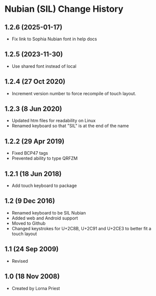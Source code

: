Nubian (SIL) Change History
=======================

1.2.6 (2025-01-17)
------------------
* Fix link to Sophia Nubian font in help docs

1.2.5 (2023-11-30)
----------------
* Use shared font instead of local

1.2.4 (27 Oct 2020)
-------------------
* Increment version number to force recompile of touch layout.

1.2.3 (8 Jun 2020)
-------------------
* Updated htm files for readability on Linux
* Renamed keyboard so that "SIL" is at the end of the name

1.2.2 (29 Apr 2019)
-------------------
* Fixed BCP47 tags
* Prevented ability to type QRFZM

1.2.1 (18 Jun 2018)
-------------------

* Add touch keyboard to package

1.2 (9 Dec 2016)
-----------------

* Renamed keyboard to be SIL Nubian
* Added web and Android support
* Moved to Github
* Changed keystrokes for U+2C8B, U+2C91 and U+2CE3 to better fit a touch layout

1.1 (24 Sep 2009)
-----------------
* Revised

1.0 (18 Nov 2008)
-----------------
* Created by Lorna Priest

